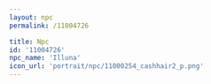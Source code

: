 ```yaml
---
layout: npc
permalink: /11004726

title: Npc
id: '11004726'
npc_name: 'Illuna'
icon_url: 'portrait/npc/11000254_cashhair2_p.png'
---
```

